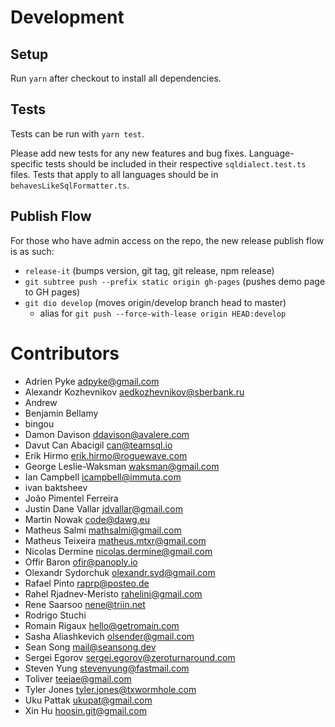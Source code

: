 # Development

## Setup

Run `yarn` after checkout to install all dependencies.

## Tests

Tests can be run with `yarn test`.

Please add new tests for any new features and bug fixes.
Language-specific tests should be included in their respective `sqldialect.test.ts` files.
Tests that apply to all languages should be in `behavesLikeSqlFormatter.ts`.

## Publish Flow

For those who have admin access on the repo, the new release publish flow is as such:

- `release-it` (bumps version, git tag, git release, npm release)
- `git subtree push --prefix static origin gh-pages` (pushes demo page to GH pages)
- `git dio develop` (moves origin/develop branch head to master)
  - alias for `git push --force-with-lease origin HEAD:develop`

# Contributors

- Adrien Pyke <adpyke@gmail.com>
- Alexandr Kozhevnikov <aedkozhevnikov@sberbank.ru>
- Andrew
- Benjamin Bellamy
- bingou
- Damon Davison <ddavison@avalere.com>
- Davut Can Abacigil <can@teamsql.io>
- Erik Hirmo <erik.hirmo@roguewave.com>
- George Leslie-Waksman <waksman@gmail.com>
- Ian Campbell <icampbell@immuta.com>
- ivan baktsheev
- João Pimentel Ferreira
- Justin Dane Vallar <jdvallar@gmail.com>
- Martin Nowak <code@dawg.eu>
- Matheus Salmi <mathsalmi@gmail.com>
- Matheus Teixeira <matheus.mtxr@gmail.com>
- Nicolas Dermine <nicolas.dermine@gmail.com>
- Offir Baron <ofir@panoply.io>
- Olexandr Sydorchuk <olexandr.syd@gmail.com>
- Rafael Pinto <raprp@posteo.de>
- Rahel Rjadnev-Meristo <rahelini@gmail.com>
- Rene Saarsoo <nene@triin.net>
- Rodrigo Stuchi
- Romain Rigaux <hello@getromain.com>
- Sasha Aliashkevich <olsender@gmail.com>
- Sean Song <mail@seansong.dev>
- Sergei Egorov <sergei.egorov@zeroturnaround.com>
- Steven Yung <stevenyung@fastmail.com>
- Toliver <teejae@gmail.com>
- Tyler Jones <tyler.jones@txwormhole.com>
- Uku Pattak <ukupat@gmail.com>
- Xin Hu <hoosin.git@gmail.com>
